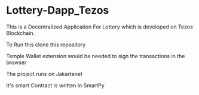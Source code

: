 # Lottery-Dapp_Tezos
This is a Decentralized Application For Lottery which is developed on Tezos Blockchain.

To Run this clone this repository<br>

Temple Wallet extension would be needed to sign the transactions in the browser <br>

The project runs on Jakartanet <br>

It's smart Contract is written in SmartPy
